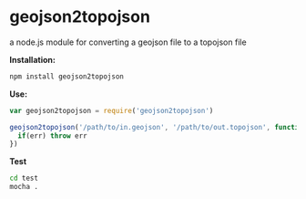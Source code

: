 geojson2topojson
===========

a node.js module for converting a geojson file to a topojson file

**Installation:**

```bash
npm install geojson2topojson
```

**Use:**

```javascript
var geojson2topojson = require('geojson2topojson')

geojson2topojson('/path/to/in.geojson', '/path/to/out.topojson', function(err){
  if(err) throw err
})
```

**Test**

```bash
cd test
mocha .
```